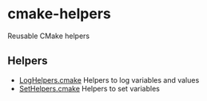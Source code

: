 # cmake-helpers #

Reusable CMake helpers


## Helpers ##

* [LogHelpers.cmake](LogHelpers.md)
  Helpers to log variables and values
* [SetHelpers.cmake](SetHelpers.md)
  Helpers to set variables
